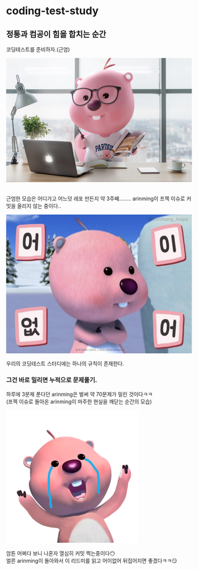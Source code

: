 # coding-test-study

## 정통과 컴공이 힘을 합치는 순간

코딩테스트를 준비하자.(근엄)
<br />

![맥북루피](image-1.png)

<br />
근엄한 모습은 어디가고 어느덧 레포 만든지 약 3주째........
arinming이 프젝 이슈로 커밋을 올리지 않는 중이다..

![어이없어루피짤](image.png)

우리의 코딩테스트 스터디에는 하나의 규칙이 존재한다.<br />

### 그건 바로 밀리면 누적으로 문제풀기.

하루에 3문제 푼다던 arinming은 벌써 약 70문제가 밀린 것이다ㅋㅋ<br />
(프젝 이슈로 돌아온 arinming이 마주한 현실을 깨닫는 순간의 모습) <br />

![눈물루피](image-2.png)

암튼 어쩌다 보니 나혼자 열심히 커밋 찍는중이다😶
<br />
얼른 arinming이 돌아와서 이 리드미를 읽고 어이없어 뒤집어지면 좋겠다ㅋㅋ😏
